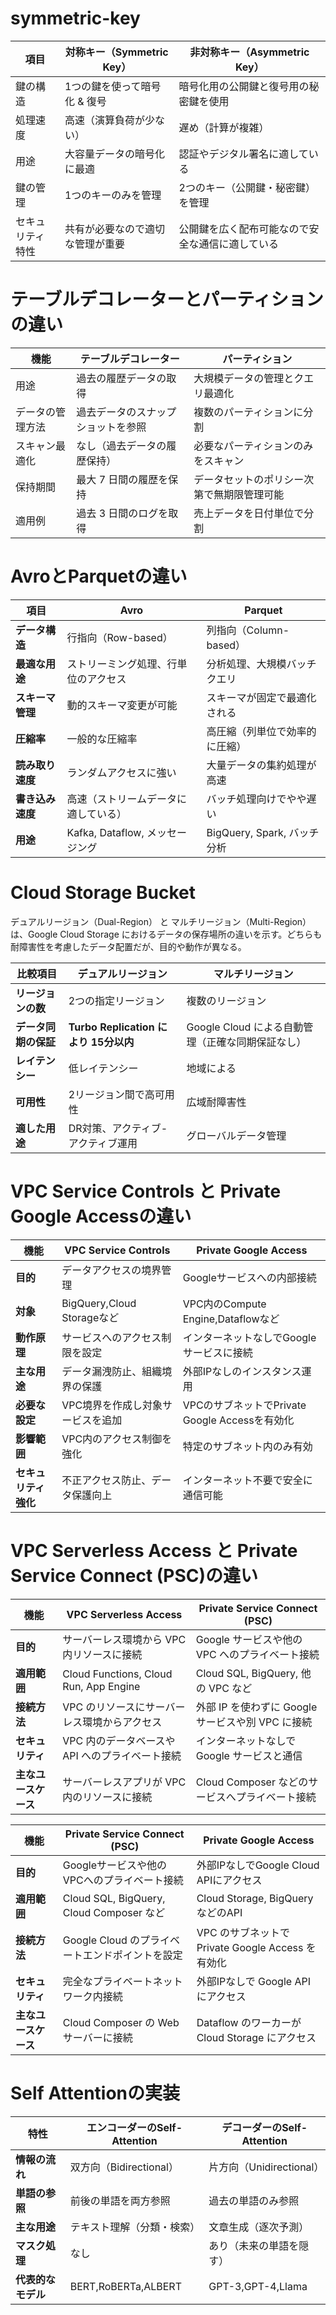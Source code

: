 # symmetric-key

| 項目 | 対称キー（Symmetric Key）| 非対称キー（Asymmetric Key）|
| --- | --- | --- |
| 鍵の構造 |	1つの鍵を使って暗号化 & 復号 |	暗号化用の公開鍵と復号用の秘密鍵を使用 |
| 処理速度 |	高速（演算負荷が少ない） |	遅め（計算が複雑）|
| 用途	| 大容量データの暗号化に最適 |	認証やデジタル署名に適している |
| 鍵の管理	| 1つのキーのみを管理	| 2つのキー（公開鍵・秘密鍵）を管理 |
| セキュリティ特性	| 共有が必要なので適切な管理が重要 |	公開鍵を広く配布可能なので安全な通信に適している |

# テーブルデコレーターとパーティションの違い

| 機能 | テーブルデコレーター| パーティション|
| --- | --- | --- |
| 用途 |過去の履歴データの取得 | 大規模データの管理とクエリ最適化 |
| データの管理方法 |	過去データのスナップショットを参照 | 複数のパーティションに分割 |
| スキャン最適化 | なし（過去データの履歴保持）| 必要なパーティションのみをスキャン |
| 保持期間	| 最大 7 日間の履歴を保持 | データセットのポリシー次第で無期限管理可能 |
| 適用例	| 過去 3 日間のログを取得 | 売上データを日付単位で分割 |

# AvroとParquetの違い

| 項目 | Avro | Parquet |
| --- | --- | --- |
| **データ構造** | 行指向（Row-based）| 列指向（Column-based）|
| **最適な用途** | ストリーミング処理、行単位のアクセス | 分析処理、大規模バッチクエリ |
| **スキーマ管理** | 動的スキーマ変更が可能 | スキーマが固定で最適化される |
| **圧縮率** | 一般的な圧縮率 | 高圧縮（列単位で効率的に圧縮） |
| **読み取り速度** | ランダムアクセスに強い | 大量データの集約処理が高速   |
| **書き込み速度** | 高速（ストリームデータに適している） | バッチ処理向けでやや遅い |
| **用途** | Kafka, Dataflow, メッセージング | BigQuery, Spark, バッチ分析 |

# Cloud Storage Bucket
デュアルリージョン（Dual-Region） と マルチリージョン（Multi-Region） は、Google Cloud Storage におけるデータの保存場所の違いを示す。どちらも耐障害性を考慮したデータ配置だが、目的や動作が異なる。

| **比較項目**       | **デュアルリージョン** | **マルチリージョン** |
|-------------------|----------------|----------------|
| **リージョンの数** | 2つの指定リージョン | 複数のリージョン |
| **データ同期の保証** | **Turbo Replication により 15分以内** | Google Cloud による自動管理（正確な同期保証なし） |
| **レイテンシー** | 低レイテンシー | 地域による |
| **可用性** | 2リージョン間で高可用性 | 広域耐障害性 |
| **適した用途** | DR対策、アクティブ-アクティブ運用 | グローバルデータ管理 |

# VPC Service Controls と Private Google Accessの違い
| 機能|VPC Service Controls|Private Google Access|
|--|--|--|
| **目的**|データアクセスの境界管理|Googleサービスへの内部接続|
| **対象**|BigQuery,Cloud Storageなど|VPC内のCompute Engine,Dataflowなど|
| **動作原理**|サービスへのアクセス制限を設定|インターネットなしでGoogleサービスに接続|
| **主な用途**|データ漏洩防止、組織境界の保護|外部IPなしのインスタンス運用|
| **必要な設定**|VPC境界を作成し対象サービスを追加|VPCのサブネットでPrivate Google Accessを有効化|
| **影響範囲**|VPC内のアクセス制御を強化|特定のサブネット内のみ有効|
| **セキュリティ強化**|不正アクセス防止、データ保護向上|インターネット不要で安全に通信可能|

# VPC Serverless Access と Private Service Connect (PSC)の違い
| 機能 | VPC Serverless Access | Private Service Connect (PSC) |
|--|--|--|
| **目的** | サーバーレス環境から VPC 内リソースに接続 | Google サービスや他の VPC へのプライベート接続 |
| **適用範囲** | Cloud Functions, Cloud Run, App Engine | Cloud SQL, BigQuery, 他の VPC など |
| **接続方法** | VPC のリソースにサーバーレス環境からアクセス | 外部 IP を使わずに Google サービスや別 VPC に接続 |
| **セキュリティ** | VPC 内のデータベースや API へのプライベート接続 | インターネットなしで Google サービスと通信 |
| **主なユースケース** | サーバーレスアプリが VPC 内のリソースに接続 | Cloud Composer などのサービスへプライベート接続 |


| 機能 | Private Service Connect (PSC) | Private Google Access |
|--|--|--|
| **目的** | Googleサービスや他のVPCへのプライベート接続 | 外部IPなしでGoogle Cloud APIにアクセス |
| **適用範囲** | Cloud SQL, BigQuery, Cloud Composer など | Cloud Storage, BigQuery などのAPI |
| **接続方法** | Google Cloud のプライベートエンドポイントを設定 | VPC のサブネットで Private Google Access を有効化 |
| **セキュリティ** | 完全なプライベートネットワーク内接続 | 外部IPなしで Google API にアクセス |
| **主なユースケース** | Cloud Composer の Web サーバーに接続 | Dataflow のワーカーが Cloud Storage にアクセス |

# Self Attentionの実装
|特性|エンコーダーのSelf-Attention|デコーダーのSelf-Attention|
|---|---|---|
|**情報の流れ**|双方向（Bidirectional）|片方向（Unidirectional）|
|**単語の参照**|前後の単語を両方参照|過去の単語のみ参照|
|**主な用途**|テキスト理解（分類・検索）|文章生成（逐次予測）|
|**マスク処理**|なし|あり（未来の単語を隠す）|
|**代表的なモデル**|BERT,RoBERTa,ALBERT|GPT-3,GPT-4,Llama|


